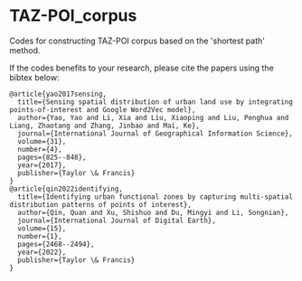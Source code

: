 # TAZ-POI_corpus
Codes for constructing TAZ-POI corpus based on the 'shortest path' method.

If the codes benefits to your research, please cite the papers using the bibtex below:

    @article{yao2017sensing,
      title={Sensing spatial distribution of urban land use by integrating points-of-interest and Google Word2Vec model},
      author={Yao, Yao and Li, Xia and Liu, Xiaoping and Liu, Penghua and Liang, Zhaotang and Zhang, Jinbao and Mai, Ke},
      journal={International Journal of Geographical Information Science},
      volume={31},
      number={4},
      pages={825--848},
      year={2017},
      publisher={Taylor \& Francis}
    }
    @article{qin2022identifying,
      title={Identifying urban functional zones by capturing multi-spatial distribution patterns of points of interest},
      author={Qin, Quan and Xu, Shishuo and Du, Mingyi and Li, Songnian},
      journal={International Journal of Digital Earth},
      volume={15},
      number={1},
      pages={2468--2494},
      year={2022},
      publisher={Taylor \& Francis}
    }
